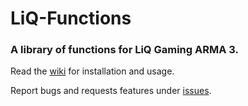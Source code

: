 # LiQ-Functions
### A library of functions for LiQ Gaming ARMA 3.

Read the [wiki](https://github.com/Lacyway/LiQ-Functions/wiki) for installation and usage.

Report bugs and requests features under [issues](https://github.com/Lacyway/LiQ-Functions/issues).

